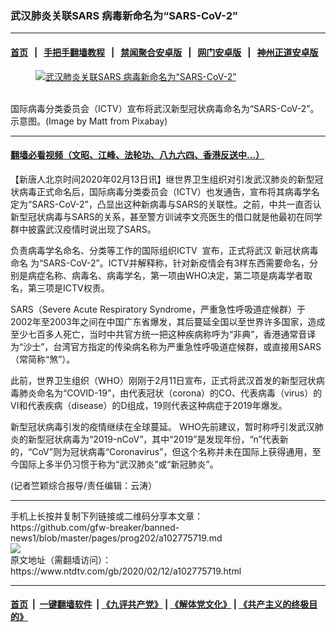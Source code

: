 ### 武汉肺炎关联SARS 病毒新命名为“SARS-CoV-2”
------------------------

#### [首页](https://github.com/gfw-breaker/banned-news1/blob/master/README.md) &nbsp;&nbsp;|&nbsp;&nbsp; [手把手翻墙教程](https://github.com/gfw-breaker/guides/wiki) &nbsp;&nbsp;|&nbsp;&nbsp; [禁闻聚合安卓版](https://github.com/gfw-breaker/bn-android) &nbsp;&nbsp;|&nbsp;&nbsp; [网门安卓版](https://github.com/oGate2/oGate) &nbsp;&nbsp;|&nbsp;&nbsp; [神州正道安卓版](https://github.com/SzzdOgate/update) 



<div><div class="featured_image">
 <a href="https://i.ntdtv.com/assets/uploads/2020/02/virus-4835301_1280.jpg" target="_blank">
  <figure>
   <img alt="武汉肺炎关联SARS 病毒新命名为“SARS-CoV-2”" src="https://i.ntdtv.com/assets/uploads/2020/02/virus-4835301_1280-800x450.jpg"/>
  </figure><br/>
 </a>
 <span class="caption">
  国际病毒分类委员会（ICTV）宣布将武汉新型冠状病毒命名为“SARS-CoV-2”。示意图。(Image by Matt from Pixabay)
 </span>
</div>
</div><hr/>

#### [翻墙必看视频（文昭、江峰、法轮功、八九六四、香港反送中...）](http://167.172.214.107/home.html)

<div><div class="post_content" itemprop="articleBody">
 <p>
  【新唐人北京时间2020年02月13日讯】继世界卫生组织对引发武汉肺炎的新型冠状病毒正式命名后，国际病毒分类委员会（ICTV）也发通告，宣布将其病毒学名定为“SARS-CoV-2”，凸显出这种新病毒与SARS的关联性。之前，中共一直否认新型冠状病毒与SARS的关系，甚至警方训诫李文亮医生的借口就是他最初在同学群中披露武汉疫情时说出现了SARS。
 </p>
 <p>
  负责病毒学名命名、分类等工作的国际组织ICTV  宣布，正式将武汉
  <ok href="https://www.ntdtv.com/gb/新冠状病毒命名.htm">
   新冠状病毒命名
  </ok>
  为“SARS-CoV-2”。ICTV并解释称，针对新疫情会有3样东西需要命名，分别是病症名称、病毒名、病毒学名，第一项由WHO决定，第二项是病毒学者取名，第三项是ICTV权责。
 </p>
 <p>
  SARS（Severe Acute Respiratory Syndrome，严重急性呼吸道症候群）于2002年至2003年之间在中国广东省爆发，其后蔓延全国以至世界许多国家，造成至少七百多人死亡，当时中共官方统一把这种疾病称呼为“非典”，香港通常音译为“沙士”，台湾官方指定的传染病名称为严重急性呼吸道症候群，或直接用SARS（常简称“煞”）。
 </p>
 <p>
  此前，世界卫生组织（WHO）刚刚于2月11日宣布，正式将武汉首发的新型冠状病毒肺炎命名为“COVID-19”，由代表冠状（corona）的CO、代表病毒（virus）的VI和代表疾病（disease）的D组成，19则代表这种病症于2019年爆发。
 </p>
 <p>
  新型冠状病毒引发的疫情继续在全球蔓延。 WHO先前建议，暂时称呼引发武汉肺炎的新型冠状病毒为“2019-nCoV”，其中“2019”是发现年份，“n”代表新的，“CoV”则为冠状病毒“Coronavirus”，但这个名称并未在国际上获得通用，至今国际上多半仍习惯于称为“武汉肺炎”或“新冠肺炎”。
 </p>
 <p>
  (记者竺颖综合报导/责任编辑：云涛）
 </p>
 <div class="single_ad">
 </div>
</div>
</div>
<hr/>
手机上长按并复制下列链接或二维码分享本文章：<br/>
https://github.com/gfw-breaker/banned-news1/blob/master/pages/prog202/a102775719.md <br/>
<a href='https://github.com/gfw-breaker/banned-news1/blob/master/pages/prog202/a102775719.md'><img src='https://github.com/gfw-breaker/banned-news1/blob/master/pages/prog202/a102775719.md.png'/></a> <br/>
原文地址（需翻墙访问）：https://www.ntdtv.com/gb/2020/02/12/a102775719.html


------------------------
#### [首页](https://github.com/gfw-breaker/banned-news1/blob/master/README.md) &nbsp;|&nbsp; [一键翻墙软件](https://github.com/gfw-breaker/nogfw/blob/master/README.md) &nbsp;| [《九评共产党》](https://github.com/gfw-breaker/9ping.md/blob/master/README.md#九评之一评共产党是什么) | [《解体党文化》](https://github.com/gfw-breaker/jtdwh.md/blob/master/README.md) | [《共产主义的终极目的》](https://github.com/gfw-breaker/gczydzjmd.md/blob/master/README.md)


<img src='http://gfw-breaker.win/banned-news/pages/prog202/a102775719.md' width='0px' height='0px'/>